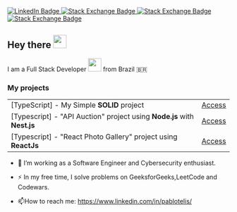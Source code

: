 <div id="badges">
  <a target="_blank" href="https://www.linkedin.com/in/pablotelis/">
    <img src="https://img.shields.io/badge/LinkedIn-blue?style=for-the-badge&logo=linkedin&logoColor=white" alt="LinkedIn Badge"/>
  </a>
   <a target="_blank" href="https://stackexchange.com/users/6503539/teliz?tab=accounts">
    <img src="https://img.shields.io/badge/StackExchange-orange?style=for-the-badge&logo=stackexchange&logoColor=White" alt="Stack Exchange Badge"/>
  </a>
  <a target="_blank" href="https://leetcode.com/user4448wG/">
    <img src="https://img.shields.io/badge/LeetCode-e1e1e1?style=for-the-badge&logo=leetcode&logoColor=orange" alt="Stack Exchange Badge"/>
  </a>
    <a target="_blank" href="https://www.codewars.com/users/teliz/stats">
    <img src="https://img.shields.io/badge/codewars-B1361E?style=for-the-badge&logo=codewars&logoColor=white" alt="Stack Exchange Badge"/>
  </a>
</div>
<img src="https://komarev.com/ghpvc/?username=BillRizer&style=flat-square&color=blue" alt=""/>

<h2>
  Hey there
  <img src="https://media.giphy.com/media/hvRJCLFzcasrR4ia7z/giphy.gif" width="30px"/>
</h2>

I am a Full Stack Developer <img src="https://media.giphy.com/media/WUlplcMpOCEmTGBtBW/giphy.gif" width="30"> from Brazil 🇧🇷

<h3> My projects</h3>
<table>
  <tr>
    <td>[TypeScript] - My Simple <b>SOLID</b> project </td>
    <td><a target="_blank" href="https://github.com/BillRizer/solid-typescript-sharebutton">Access</a></td>
    </tr>
  <tr>
    <td>[Typescript] - "API Auction" project using <b>Node.js</b> with <b>Nest.js</b></td>
    <td><a target="_blank" href="https://github.com/BillRizer/auction-api">Access</a></td>
  </tr>
  <tr>
  <td>[Typescript] - "React Photo Gallery" project using <b>ReactJs</b></td>
    <td><a target="_blank" href="https://github.com/BillRizer/reactjs-photo-gallery">Access</a></td>
  </tr>
  </table>


- :telescope: I’m working as a Software Engineer and Cybersecurity enthusiast.

- :zap: In my free time, I solve problems on GeeksforGeeks,LeetCode and Codewars.

- :mailbox:How to reach me: https://www.linkedin.com/in/pablotelis/




